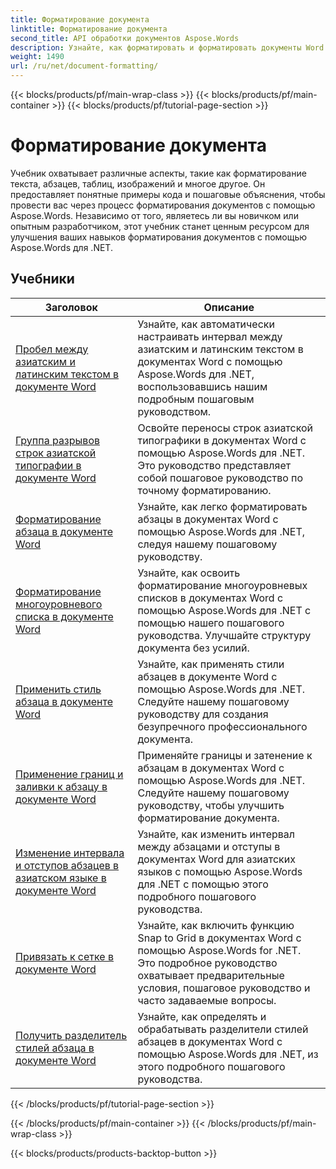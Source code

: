 ```yaml
---
title: Форматирование документа
linktitle: Форматирование документа
second_title: API обработки документов Aspose.Words
description: Узнайте, как форматировать и форматировать документы Word с помощью Aspose.Words for .NET. Учебники проведут вас через различные методы макетирования, стилизацию, нумерацию, абзацы, шрифты и многое другое.
weight: 1490
url: /ru/net/document-formatting/
---
```


{{< blocks/products/pf/main-wrap-class >}}
{{< blocks/products/pf/main-container >}}
{{< blocks/products/pf/tutorial-page-section >}}

# Форматирование документа


Учебник охватывает различные аспекты, такие как форматирование текста, абзацев, таблиц, изображений и многое другое. Он предоставляет понятные примеры кода и пошаговые объяснения, чтобы провести вас через процесс форматирования документов с помощью Aspose.Words. Независимо от того, являетесь ли вы новичком или опытным разработчиком, этот учебник станет ценным ресурсом для улучшения ваших навыков форматирования документов с помощью Aspose.Words для .NET.

 ## Учебники
| Заголовок | Описание |
| --- | --- |
| [Пробел между азиатским и латинским текстом в документе Word](./space-between-asian-and-latin-text/) | Узнайте, как автоматически настраивать интервал между азиатским и латинским текстом в документах Word с помощью Aspose.Words для .NET, воспользовавшись нашим подробным пошаговым руководством. |
| [Группа разрывов строк азиатской типографии в документе Word](./asian-typography-line-break-group/) | Освойте переносы строк азиатской типографики в документах Word с помощью Aspose.Words для .NET. Это руководство представляет собой пошаговое руководство по точному форматированию. |
| [Форматирование абзаца в документе Word](./paragraph-formatting/) | Узнайте, как легко форматировать абзацы в документах Word с помощью Aspose.Words для .NET, следуя нашему пошаговому руководству. |
| [Форматирование многоуровневого списка в документе Word](./multilevel-list-formatting/) | Узнайте, как освоить форматирование многоуровневых списков в документах Word с помощью Aspose.Words для .NET с помощью нашего пошагового руководства. Улучшайте структуру документа без усилий. |
| [Применить стиль абзаца в документе Word](./apply-paragraph-style/) | Узнайте, как применять стили абзацев в документе Word с помощью Aspose.Words для .NET. Следуйте нашему пошаговому руководству для создания безупречного профессионального документа. |
| [Применение границ и заливки к абзацу в документе Word](./apply-borders-and-shading-to-paragraph/) | Применяйте границы и затенение к абзацам в документах Word с помощью Aspose.Words для .NET. Следуйте нашему пошаговому руководству, чтобы улучшить форматирование документа. |
| [Изменение интервала и отступов абзацев в азиатском языке в документе Word](./change-asian-paragraph-spacing-and-indents/) | Узнайте, как изменить интервал между абзацами и отступы в документах Word для азиатских языков с помощью Aspose.Words для .NET с помощью этого подробного пошагового руководства. |
| [Привязать к сетке в документе Word](./snap-to-grid/) | Узнайте, как включить функцию Snap to Grid в документах Word с помощью Aspose.Words for .NET. Это подробное руководство охватывает предварительные условия, пошаговое руководство и часто задаваемые вопросы. |
| [Получить разделитель стилей абзаца в документе Word](./get-paragraph-style-separator/) | Узнайте, как определять и обрабатывать разделители стилей абзацев в документах Word с помощью Aspose.Words для .NET, из этого подробного пошагового руководства. |
{{< /blocks/products/pf/tutorial-page-section >}}

{{< /blocks/products/pf/main-container >}}
{{< /blocks/products/pf/main-wrap-class >}}

{{< blocks/products/products-backtop-button >}}
